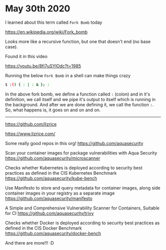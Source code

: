 # May 30th 2020

I learned about this term called `Fork Bomb` today

https://en.wikipedia.org/wiki/Fork_bomb

Looks more like a recursive function, but one that doesn't end (no base case).

Found it in this video

https://youtu.be/8fi7uSYlOdc?t=1985

Running the below `Fork Bomb` in a shell can make things crazy

```bash
$ :() { : | : & }; :
```

In the above fork bomb, we define a function called `:` (colon) and in it's
definition, we call itself and we pipe it's output to itself which is running
in the background. And after we are done defining it, we call the function `:`.
So, what happens is, it goes on and on and on.

---

https://github.com/lizrice

https://www.lizrice.com/

Some really good repos in this org!
https://github.com/aquasecurity

Scan your container images for package vulnerabilities with Aqua Security
https://github.com/aquasecurity/microscanner

Checks whether Kubernetes is deployed according to security best practices as defined in the CIS Kubernetes Benchmark
https://github.com/aquasecurity/kube-bench

Use Manifesto to store and query metadata for container images, along side
container images in your registry as a separate image
https://github.com/aquasecurity/manifesto

A Simple and Comprehensive Vulnerability Scanner for Containers, Suitable for CI
https://github.com/aquasecurity/trivy

Checks whether Docker is deployed according to security best practices as defined in the CIS Docker Benchmark 
https://github.com/aquasecurity/docker-bench

And there are more!!! :D


